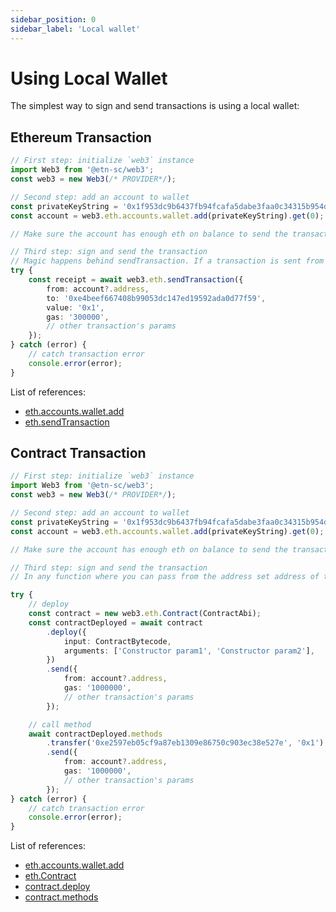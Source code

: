 ```yaml
---
sidebar_position: 0
sidebar_label: 'Local wallet'
---
```


# Using Local Wallet

The simplest way to sign and send transactions is using a local wallet:

## Ethereum Transaction

```ts
// First step: initialize `web3` instance
import Web3 from '@etn-sc/web3';
const web3 = new Web3(/* PROVIDER*/);

// Second step: add an account to wallet
const privateKeyString = '0x1f953dc9b6437fb94fcafa5dabe3faa0c34315b954dd66f41bf53273339c6d26';
const account = web3.eth.accounts.wallet.add(privateKeyString).get(0);

// Make sure the account has enough eth on balance to send the transaction

// Third step: sign and send the transaction
// Magic happens behind sendTransaction. If a transaction is sent from an account that exists in a wallet, it will be automatically signed.
try {
	const receipt = await web3.eth.sendTransaction({
		from: account?.address,
		to: '0xe4beef667408b99053dc147ed19592ada0d77f59',
		value: '0x1',
		gas: '300000',
		// other transaction's params
	});
} catch (error) {
	// catch transaction error
	console.error(error);
}
```

List of references:

-   [eth.accounts.wallet.add](/api/web3-eth-accounts/class/Wallet#add)
-   [eth.sendTransaction](/api/web3-eth/class/Web3Eth#sendTransaction)

## Contract Transaction

```ts
// First step: initialize `web3` instance
import Web3 from '@etn-sc/web3';
const web3 = new Web3(/* PROVIDER*/);

// Second step: add an account to wallet
const privateKeyString = '0x1f953dc9b6437fb94fcafa5dabe3faa0c34315b954dd66f41bf53273339c6d26';
const account = web3.eth.accounts.wallet.add(privateKeyString).get(0);

// Make sure the account has enough eth on balance to send the transaction

// Third step: sign and send the transaction
// In any function where you can pass from the address set address of the account that exists in a wallet, it will be automatically signed.

try {
	// deploy
	const contract = new web3.eth.Contract(ContractAbi);
	const contractDeployed = await contract
		.deploy({
			input: ContractBytecode,
			arguments: ['Constructor param1', 'Constructor param2'],
		})
		.send({
			from: account?.address,
			gas: '1000000',
			// other transaction's params
		});

	// call method
	await contractDeployed.methods
		.transfer('0xe2597eb05cf9a87eb1309e86750c903ec38e527e', '0x1')
		.send({
			from: account?.address,
			gas: '1000000',
			// other transaction's params
		});
} catch (error) {
	// catch transaction error
	console.error(error);
}
```

List of references:

-   [eth.accounts.wallet.add](/api/web3-eth-accounts/class/Wallet#add)
-   [eth.Contract](/api/web3-eth-contract/class/Contract)
-   [contract.deploy](/api/web3-eth-contract/class/Contract#deploy)
-   [contract.methods](/api/web3-eth-contract/class/Contract#methods)
